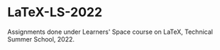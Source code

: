 # LaTeX-LS-2022
Assignments done under Learners' Space course on LaTeX, Technical Summer School, 2022.
